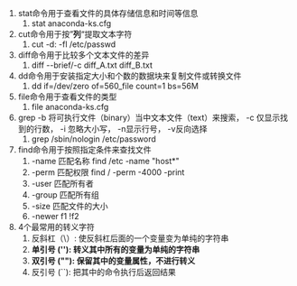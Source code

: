 1. stat命令用于查看文件的具体存储信息和时间等信息
	1. stat anaconda-ks.cfg
2. cut命令用于按”**列**“提取文本字符
	1. cut -d: -fl /etc/passwd
3. diff命令用于比较多个文本文件的差异
	1. diff --brief/-c diff_A.txt diff_B.txt
4. dd命令用于安装指定大小和个数的数据块来复制文件或转换文件
	1. dd if=/dev/zero of=560_file count=1 bs=56M
5. file命令用于查看文件的类型
	1. file anaconda-ks.cfg
6. grep -b 将可执行文件（binary）当中文本文件（text）来搜索， -c 仅显示找到的行数， -i 忽略大小写， -n显示行号， -v反向选择
	1. grep /sbin/nologin /etc/password
7. find命令用于按照指定条件来查找文件
	1. -name   匹配名称  find /etc -name "host*"
	2. -perm   匹配权限  find / -perm -4000 -print
	3. -user   匹配所有者
	4. -group  匹配所有组
	5. -size   匹配文件的大小
	6. -newer  f1   !f2
8. 4个最常用的转义字符
	1. 反斜杠（\）: 使反斜杠后面的一个变量变为单纯的字符串
	2. **单引号 (''): 转义其中所有的变量为单纯的字符串**
	3. **双引号 (""): 保留其中的变量属性，不进行转义**
	4. 反引号 (``): 把其中的命令执行后返回结果





